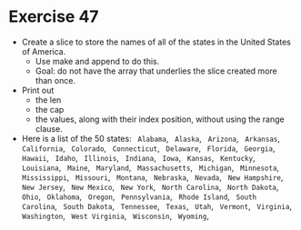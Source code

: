 # Exercise 47

- Create a slice to store the names of all of the states in the United States of America.
  - Use make and append to do this.
  - Goal: do not have the array that underlies the slice created more than once.
- Print out
  - the len
  - the cap
  - the values, along with their index position, without using the range clause.
- Here is a list of the 50 states:
` Alabama`, ` Alaska`, ` Arizona`, ` Arkansas`, ` California`, ` Colorado`, ` Connecticut`, `
Delaware`, ` Florida`, ` Georgia`, ` Hawaii`, ` Idaho`, ` Illinois`, ` Indiana`, ` Iowa`, ` Kansas`, `
Kentucky`, ` Louisiana`, ` Maine`, ` Maryland`, ` Massachusetts`, ` Michigan`, ` Minnesota`, `
Mississippi`, ` Missouri`, ` Montana`, ` Nebraska`, ` Nevada`, ` New Hampshire`, ` New Jersey`,
` New Mexico`, ` New York`, ` North Carolina`, ` North Dakota`, ` Ohio`, ` Oklahoma`, ` Oregon`,
` Pennsylvania`, ` Rhode Island`, ` South Carolina`, ` South Dakota`, ` Tennessee`, ` Texas`, `
Utah`, ` Vermont`, ` Virginia`, ` Washington`, ` West Virginia`, ` Wisconsin`, ` Wyoming`,